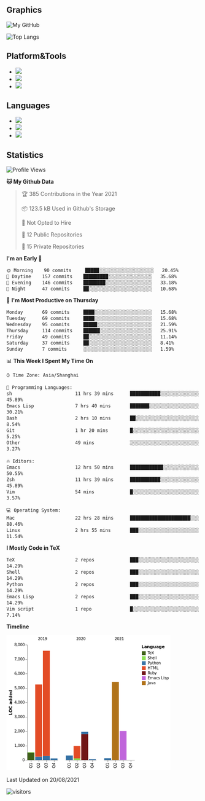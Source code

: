 ## Graphics

![My GitHub](https://github-readme-stats.vercel.app/api?username=SteamedFish&count_private=true&show_icons=true&theme=buefy&include_all_commits=false)

![Top Langs](https://github-readme-stats.vercel.app/api/top-langs/?username=SteamedFish&theme=buefy&hide=ruby&count_private=true&show_icons=true&layout=compact)

## Platform&Tools

* [![](https://img.shields.io/badge/ArchLinux--purple?style=flat-square&logo=ArchLinux)](https://www.archlinux.org/)
* [![](https://img.shields.io/badge/Gentoo-testing-purple?style=flat-square&logo=Gentoo)](https://www.gentoo.org/)
* [![](https://img.shields.io/badge/Doom%20Emacs-28-blue?style=flat-square&logo=Gnu%20emacs&logoColor=white)](https://www.gnu.org/software/emacs/)

## Languages

* [![](https://img.shields.io/badge/-Python-3776AB?style=flat-square&logo=python&logoColor=white)](https://www.python.org/)
* [![](https://img.shields.io/badge/-Bash-00ADD8?style=flat-square&logo=Gnu-bash&logoColor=white)](https://www.gnu.org/software/bash/)
* [![](https://img.shields.io/badge/-Go-00ADD8?style=flat-square&logo=go&logoColor=white)](https://golang.org/)

## Statistics

<!--START_SECTION:waka-->
![Profile Views](http://img.shields.io/badge/Profile%20Views-12-blue)

**🐱 My Github Data** 

> 🏆 385 Contributions in the Year 2021
 > 
> 📦 123.5 kB Used in Github's Storage 
 > 
> 🚫 Not Opted to Hire
 > 
> 📜 12 Public Repositories 
 > 
> 🔑 15 Private Repositories  
 > 
**I'm an Early 🐤** 

```text
🌞 Morning    90 commits     █████░░░░░░░░░░░░░░░░░░░░   20.45% 
🌆 Daytime    157 commits    █████████░░░░░░░░░░░░░░░░   35.68% 
🌃 Evening    146 commits    ████████░░░░░░░░░░░░░░░░░   33.18% 
🌙 Night      47 commits     ██░░░░░░░░░░░░░░░░░░░░░░░   10.68%

```
📅 **I'm Most Productive on Thursday** 

```text
Monday       69 commits     ████░░░░░░░░░░░░░░░░░░░░░   15.68% 
Tuesday      69 commits     ████░░░░░░░░░░░░░░░░░░░░░   15.68% 
Wednesday    95 commits     █████░░░░░░░░░░░░░░░░░░░░   21.59% 
Thursday     114 commits    ██████░░░░░░░░░░░░░░░░░░░   25.91% 
Friday       49 commits     ██░░░░░░░░░░░░░░░░░░░░░░░   11.14% 
Saturday     37 commits     ██░░░░░░░░░░░░░░░░░░░░░░░   8.41% 
Sunday       7 commits      ░░░░░░░░░░░░░░░░░░░░░░░░░   1.59%

```


📊 **This Week I Spent My Time On** 

```text
⌚︎ Time Zone: Asia/Shanghai

💬 Programming Languages: 
sh                       11 hrs 39 mins      ███████████░░░░░░░░░░░░░░   45.89% 
Emacs Lisp               7 hrs 40 mins       ███████░░░░░░░░░░░░░░░░░░   30.21% 
Bash                     2 hrs 10 mins       ██░░░░░░░░░░░░░░░░░░░░░░░   8.54% 
Git                      1 hr 20 mins        █░░░░░░░░░░░░░░░░░░░░░░░░   5.25% 
Other                    49 mins             ░░░░░░░░░░░░░░░░░░░░░░░░░   3.27%

🔥 Editors: 
Emacs                    12 hrs 50 mins      ████████████░░░░░░░░░░░░░   50.55% 
Zsh                      11 hrs 39 mins      ███████████░░░░░░░░░░░░░░   45.89% 
Vim                      54 mins             █░░░░░░░░░░░░░░░░░░░░░░░░   3.57%

💻 Operating System: 
Mac                      22 hrs 28 mins      ██████████████████████░░░   88.46% 
Linux                    2 hrs 55 mins       ███░░░░░░░░░░░░░░░░░░░░░░   11.54%

```

**I Mostly Code in TeX** 

```text
TeX                      2 repos             ███░░░░░░░░░░░░░░░░░░░░░░   14.29% 
Shell                    2 repos             ███░░░░░░░░░░░░░░░░░░░░░░   14.29% 
Python                   2 repos             ███░░░░░░░░░░░░░░░░░░░░░░   14.29% 
Emacs Lisp               2 repos             ███░░░░░░░░░░░░░░░░░░░░░░   14.29% 
Vim script               1 repo              █░░░░░░░░░░░░░░░░░░░░░░░░   7.14%

```


**Timeline**

![Chart not found](https://raw.githubusercontent.com/SteamedFish/SteamedFish/master/charts/bar_graph.png) 


 Last Updated on 20/08/2021
<!--END_SECTION:waka-->

![visitors](https://visitor-badge.laobi.icu/badge?page_id=SteamedFish.SteamedFish)
